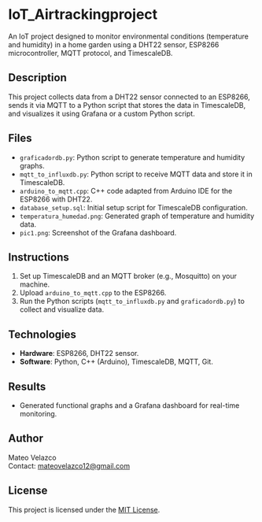 # IoT_Airtrackingproject

An IoT project designed to monitor environmental conditions (temperature and humidity) in a home garden using a DHT22 sensor, ESP8266 microcontroller, MQTT protocol, and TimescaleDB.

## Description
This project collects data from a DHT22 sensor connected to an ESP8266, sends it via MQTT to a Python script that stores the data in TimescaleDB, and visualizes it using Grafana or a custom Python script.

## Files
- `graficadordb.py`: Python script to generate temperature and humidity graphs.
- `mqtt_to_influxdb.py`: Python script to receive MQTT data and store it in TimescaleDB.
- `arduino_to_mqtt.cpp`: C++ code adapted from Arduino IDE for the ESP8266 with DHT22.
- `database_setup.sql`: Initial setup script for TimescaleDB configuration.
- `temperatura_humedad.png`: Generated graph of temperature and humidity data.
- `pic1.png`: Screenshot of the Grafana dashboard.

## Instructions
1. Set up TimescaleDB and an MQTT broker (e.g., Mosquitto) on your machine.
2. Upload `arduino_to_mqtt.cpp` to the ESP8266.
3. Run the Python scripts (`mqtt_to_influxdb.py` and `graficadordb.py`) to collect and visualize data.

## Technologies
- **Hardware**: ESP8266, DHT22 sensor.
- **Software**: Python, C++ (Arduino), TimescaleDB, MQTT, Git.

## Results
- Generated functional graphs and a Grafana dashboard for real-time monitoring.

## Author
Mateo Velazco  
Contact: mateovelazco12@gmail.com

## License
This project is licensed under the [MIT License](LICENSE).
